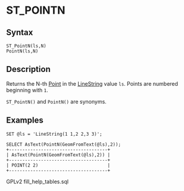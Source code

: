 
# ST_POINTN

## Syntax


```
ST_PointN(ls,N)
PointN(ls,N)
```

## Description


Returns the N-th [Point](../geometry-constructors/point.md) in the [LineString](../geometry-constructors/linestring.md) value `ls`.
Points are numbered beginning with `1`.


`ST_PointN()` and `PointN()` are synonyms.


## Examples


```
SET @ls = 'LineString(1 1,2 2,3 3)';

SELECT AsText(PointN(GeomFromText(@ls),2));
+-------------------------------------+
| AsText(PointN(GeomFromText(@ls),2)) |
+-------------------------------------+
| POINT(2 2)                          |
+-------------------------------------+
```


GPLv2 fill_help_tables.sql

